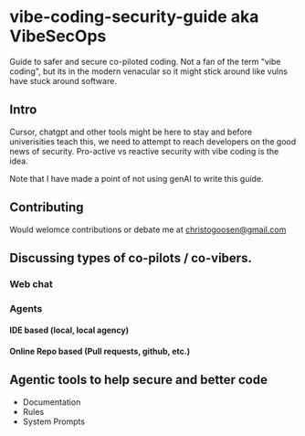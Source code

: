 # vibe-coding-security-guide aka VibeSecOps
Guide to safer and secure co-piloted coding. Not a fan of the term "vibe coding", but its in the modern venacular so it might stick around like vulns have stuck around software.

## Intro 
Cursor, chatgpt and other tools might be here to stay and before univerisities teach this, we need to attempt to reach developers on the good news of security. Pro-active vs reactive security with vibe coding is the idea.

Note that I have made a point of not using genAI to write this guide.

## Contributing
Would welomce contributions or debate me at christogoosen@gmail.com

## Discussing types of co-pilots / co-vibers.
### Web chat

### Agents

#### IDE based (local, local agency)


#### Online Repo based (Pull requests, github, etc.)

## Agentic tools to help secure and better code
* Documentation
* Rules
* System Prompts
